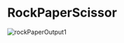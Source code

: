 # RockPaperScissor
![rockPaperOutput1](https://github.com/jubo445/RockPaperScissor/assets/63640474/4a55542d-013b-4616-9543-1b6c40ecf05a)
